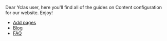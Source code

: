 Dear Yclas user, 
here you'll find all of the guides on Content configuration for our website. Enjoy!  

* [Add pages](Content-Add-pages.md)
* [Blog](Plugins-create-a-blog.md)
* [FAQ](Plugins-FAQ-system.md)
